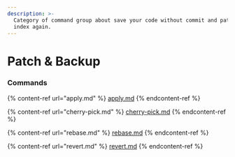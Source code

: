 ```yaml
---
description: >-
  Category of command group about save your code without commit and patching to
  index again.
---
```


# Patch & Backup

### Commands

{% content-ref url="apply.md" %}
[apply.md](apply.md)
{% endcontent-ref %}

{% content-ref url="cherry-pick.md" %}
[cherry-pick.md](cherry-pick.md)
{% endcontent-ref %}

{% content-ref url="rebase.md" %}
[rebase.md](rebase.md)
{% endcontent-ref %}

{% content-ref url="revert.md" %}
[revert.md](revert.md)
{% endcontent-ref %}

